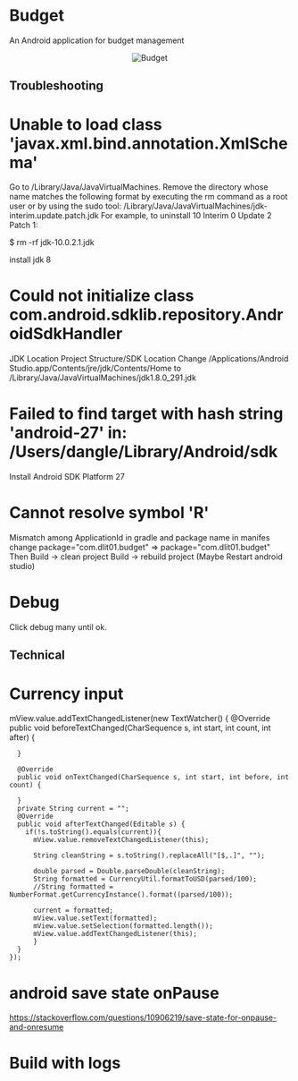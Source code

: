 # Budget

An Android application for budget management

<p align="center">
    <img src="https://raw.github.com/7h1b0/Budget/master/framed.png" alt="Budget"/>
</p>

## Troubleshooting

# Unable to load class 'javax.xml.bind.annotation.XmlSchema'
Go to /Library/Java/JavaVirtualMachines.
Remove the directory whose name matches the following format by executing the rm command as a root user or by using the sudo tool:
/Library/Java/JavaVirtualMachines/jdk-interim.update.patch.jdk
For example, to uninstall 10 Interim 0 Update 2 Patch 1:

$ rm -rf jdk-10.0.2.1.jdk

install jdk 8

# Could not initialize class com.android.sdklib.repository.AndroidSdkHandler
    
JDK Location
Project Structure/SDK Location
Change
/Applications/Android Studio.app/Contents/jre/jdk/Contents/Home
to
/Library/Java/JavaVirtualMachines/jdk1.8.0_291.jdk

# Failed to find target with hash string 'android-27' in: /Users/dangle/Library/Android/sdk
Install Android SDK Platform 27

# Cannot resolve symbol 'R'
Mismatch among ApplicationId in gradle and package name in manifes
change package="com.dlit01.budget" => package="com.dlit01.budget"
Then
Build -> clean project
Build -> rebuild project
(Maybe Restart android studio) 

# Debug
Click debug many until ok.

## Technical
# Currency input
mView.value.addTextChangedListener(new TextWatcher() {
      @Override
      public void beforeTextChanged(CharSequence s, int start, int count, int after) {

      }

      @Override
      public void onTextChanged(CharSequence s, int start, int before, int count) {

      }
      private String current = "";
      @Override
      public void afterTextChanged(Editable s) {
        if(!s.toString().equals(current)){
          mView.value.removeTextChangedListener(this);

          String cleanString = s.toString().replaceAll("[$,.]", "");

          double parsed = Double.parseDouble(cleanString);
          String formatted = CurrencyUtil.formatToUSD(parsed/100);
          //String formatted = NumberFormat.getCurrencyInstance().format((parsed/100));

          current = formatted;
          mView.value.setText(formatted);
          mView.value.setSelection(formatted.length());
          mView.value.addTextChangedListener(this);
          }
      }
    });
    
    
# android save state onPause
https://stackoverflow.com/questions/10906219/save-state-for-onpause-and-onresume

# Build with logs
